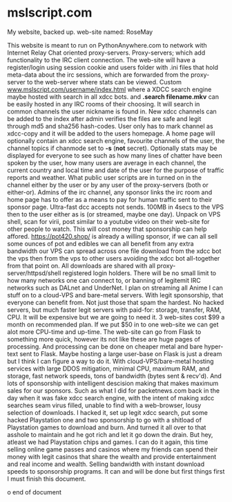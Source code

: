 # mslscript.com
My website, backed up. web-site named: RoseMay

This website is meant to run on PythonAnywhere.com to network with Internet Relay Chat oriented proxy-servers.
Proxy-servers; which add functionality to the IRC client connection. The web-site will have a register/login using session cookie
and users folder with .ini files that hold meta-data about the irc sessions, which are forwarded from the proxy-server
to the web-server where stats can be viewed. Custom www.mslscript.com/username/index.html where a XDCC search engine maybe hosted
with search in all xdcc bots. and **.search filename.mkv** can be easily hosted in any IRC rooms of their choosing. It will search in 
common channels the user nickname is found in. New xdcc channels can be added to the index after admin verifies the files are safe and legit through
md5 and sha256 hash-codes. User only has to mark channel as xdcc-copy and it will be added to the users homepage. A home page will optionally contain
an xdcc search engine, favourite channels of the user, the channel topics if chanmode set to **-s** (**not** secret). Optionally stats may be displayed
for everyone to see such as how many lines of chatter have been spoken by the user, how many users are average in each channel, the current country and local time
and date of the user for the purpose of traffic reports and weather. What public user scripts are in turned on in the channel either by the user or by any user of
the proxy-servers (both or either-or). Admins of the irc channel, any sponsor links the irc room and home page has to offer as a means to pay
for human traffic sent to their sponsor page. Ultra-fast dcc accepts not sends. 100MB in 4secs to the VPS then to the user either as is 
(or streamed, maybe one day). Unpack on VPS shell, scan for virii, post similar to a youtube video on their web-site for other people to watch. 
This will cost money that sponsorship can help affored. https://pot420.shop/ is already a willing sponsor, if we can all sell some ounces of pot and edibles we can all benefit from
any extra bandwidth our VPS can spread across one file download from the xdcc bot the vps then from the vps to other users avoiding the xdcc bot all-together from that point on.
All downloads are shared with all proxy-server/httpsd/shell registered login holders. There will be no small limit to how many networks one can connect to, or banning
of legitemit IRC networks such as DALnet and UnderNet. I plan on streaming all Anime I can stuff on to a cloud-VPS and bare-metal servers. With legit sponsorship,
that everyone can benefit from. Not just those that spam the hardest. No hacked servers, but much faster legit servers with paid-for: storage, transfer, RAM, CPU.
It will be expensive but we are going to need it. 3 web-sites cost $99 a month on recommended plan. If we put $50 in to one web-site we can get alot more CPU-time
and up-time. The web-site can go from Flask to something more quick, however its not like these are huge pages of processing. And processing can be done on cheaper
metal and bare hyper-text sent to Flask. Maybe hosting a large user-base on Flask is just a dream but I think I can figure a way to do it. With cloud-VPS/bare-metal
hosting services with large DDOS mitigation, minimal CPU, maximum RAM, and storage, fast network speeds, tons of bandwidth (bytes sent & recv'd). And lots of
sponsorship with intelligent descision making that makes maximum sales for our sponsors. Such as what I did for packetnews.com back in the day when it was fake
xdcc search engine, with the intent of making xdcc searches seam virus filled, unable to find with a web-browser, lousy selection of downloads. I hacked it,
set up legit xdcc search, put some hacked Playstation one and two sponsorship to go with a shitload of Playstation games to download and burn. And turned it 
all over to that asshole to maintain and he got rich and let it go down the drain. But hey, atleast we had Playstation chips and games. I can do it again, 
this time selling online game passes and casinos where my friends can spend their money with legit casinos that share the wealth and provide entertainment and 
real income and wealth. Selling bandwidth with instant download speeds to sponsorship programs. It can and will be done but first things first I must finish this document.

o end of document
